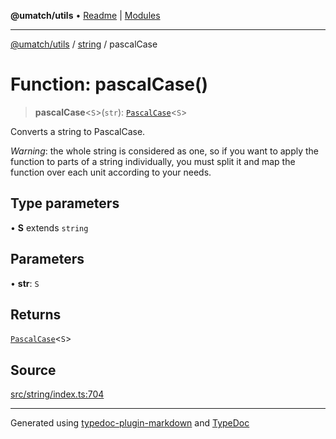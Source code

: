 **@umatch/utils** • [Readme](../../index.md) \| [Modules](../../modules.md)

***

[@umatch/utils](../../modules.md) / [string](../index.md) / pascalCase

# Function: pascalCase()

> **pascalCase**\<`S`\>(`str`): [`PascalCase`](../type-aliases/PascalCase.md)\<`S`\>

Converts a string to PascalCase.

*Warning*: the whole string is considered as one, so if you want to
apply the function to parts of a string individually, you must
split it and map the function over each unit according to your needs.

## Type parameters

• **S** extends `string`

## Parameters

• **str**: `S`

## Returns

[`PascalCase`](../type-aliases/PascalCase.md)\<`S`\>

## Source

[src/string/index.ts:704](https://github.com/umatch-oficial/utils/blob/6b2757d/src/string/index.ts#L704)

***

Generated using [typedoc-plugin-markdown](https://www.npmjs.com/package/typedoc-plugin-markdown) and [TypeDoc](https://typedoc.org/)
